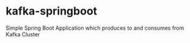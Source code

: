 # kafka-springboot
Simple Spring Boot Application which produces to and consumes from Kafka Cluster
